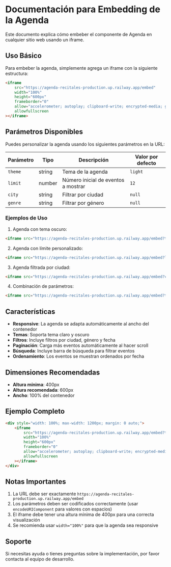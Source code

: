 # Documentación para Embedding de la Agenda

Este documento explica cómo embeber el componente de Agenda en cualquier sitio web usando un iframe.

## Uso Básico

Para embeber la agenda, simplemente agrega un iframe con la siguiente estructura:

```html
<iframe 
    src="https://agenda-recitales-production.up.railway.app/embed"
    width="100%" 
    height="600px" 
    frameborder="0"
    allow="accelerometer; autoplay; clipboard-write; encrypted-media; gyroscope; picture-in-picture"
    allowfullscreen
></iframe>
```

## Parámetros Disponibles

Puedes personalizar la agenda usando los siguientes parámetros en la URL:

| Parámetro | Tipo | Descripción | Valor por defecto |
|-----------|------|-------------|-------------------|
| `theme` | string | Tema de la agenda | `light` |
| `limit` | number | Número inicial de eventos a mostrar | `12` |
| `city` | string | Filtrar por ciudad | `null` |
| `genre` | string | Filtrar por género | `null` |

### Ejemplos de Uso

1. Agenda con tema oscuro:
```html
<iframe src="https://agenda-recitales-production.up.railway.app/embed?theme=dark"></iframe>
```

2. Agenda con límite personalizado:
```html
<iframe src="https://agenda-recitales-production.up.railway.app/embed?limit=24"></iframe>
```

3. Agenda filtrada por ciudad:
```html
<iframe src="https://agenda-recitales-production.up.railway.app/embed?city=Buenos%20Aires"></iframe>
```

4. Combinación de parámetros:
```html
<iframe src="https://agenda-recitales-production.up.railway.app/embed?theme=dark&limit=24&city=Buenos%20Aires&genre=Rock"></iframe>
```

## Características

- **Responsive**: La agenda se adapta automáticamente al ancho del contenedor
- **Temas**: Soporta tema claro y oscuro
- **Filtros**: Incluye filtros por ciudad, género y fecha
- **Paginación**: Carga más eventos automáticamente al hacer scroll
- **Búsqueda**: Incluye barra de búsqueda para filtrar eventos
- **Ordenamiento**: Los eventos se muestran ordenados por fecha

## Dimensiones Recomendadas

- **Altura mínima**: 400px
- **Altura recomendada**: 600px
- **Ancho**: 100% del contenedor

## Ejemplo Completo

```html
<div style="width: 100%; max-width: 1200px; margin: 0 auto;">
    <iframe 
        src="https://agenda-recitales-production.up.railway.app/embed?theme=light&limit=12"
        width="100%" 
        height="600px" 
        frameborder="0"
        allow="accelerometer; autoplay; clipboard-write; encrypted-media; gyroscope; picture-in-picture"
        allowfullscreen
    ></iframe>
</div>
```

## Notas Importantes

1. La URL debe ser exactamente `https://agenda-recitales-production.up.railway.app/embed`
2. Los parámetros deben ser codificados correctamente (usar `encodeURIComponent` para valores con espacios)
3. El iframe debe tener una altura mínima de 400px para una correcta visualización
4. Se recomienda usar `width="100%"` para que la agenda sea responsive

## Soporte

Si necesitas ayuda o tienes preguntas sobre la implementación, por favor contacta al equipo de desarrollo. 